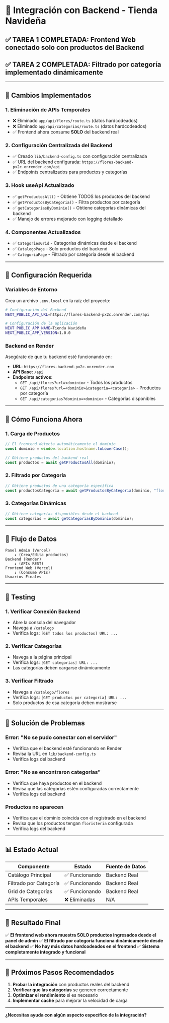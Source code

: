 # 🔗 Integración con Backend - Tienda Navideña

## ✅ **TAREA 1 COMPLETADA: Frontend Web conectado solo con productos del Backend**
## ✅ **TAREA 2 COMPLETADA: Filtrado por categoría implementado dinámicamente**

---

## 🚀 **Cambios Implementados**

### 1. **Eliminación de APIs Temporales**
- ❌ Eliminado `app/api/flores/route.ts` (datos hardcodeados)
- ❌ Eliminado `app/api/categorias/route.ts` (datos hardcodeados)
- ✅ Frontend ahora consume **SOLO** del backend real

### 2. **Configuración Centralizada del Backend**
- ✅ Creado `lib/backend-config.ts` con configuración centralizada
- ✅ URL del backend configurada: `https://flores-backend-px2c.onrender.com/api`
- ✅ Endpoints centralizados para productos y categorías

### 3. **Hook useApi Actualizado**
- ✅ `getProductosAll()` - Obtiene TODOS los productos del backend
- ✅ `getProductosByCategoria()` - Filtra productos por categoría
- ✅ `getCategoriasByDominio()` - Obtiene categorías dinámicas del backend
- ✅ Manejo de errores mejorado con logging detallado

### 4. **Componentes Actualizados**
- ✅ `CategoriesGrid` - Categorías dinámicas desde el backend
- ✅ `CatalogoPage` - Solo productos del backend
- ✅ `CategoriaPage` - Filtrado por categoría desde el backend

---

## 🔧 **Configuración Requerida**

### **Variables de Entorno**
Crea un archivo `.env.local` en la raíz del proyecto:

```bash
# Configuración del Backend
NEXT_PUBLIC_API_URL=https://flores-backend-px2c.onrender.com/api

# Configuración de la aplicación
NEXT_PUBLIC_APP_NAME=Tienda Navideña
NEXT_PUBLIC_APP_VERSION=1.0.0
```

### **Backend en Render**
Asegúrate de que tu backend esté funcionando en:
- **URL**: `https://flores-backend-px2c.onrender.com`
- **API Base**: `/api`
- **Endpoints activos**:
  - `GET /api/flores?url=<dominio>` - Todos los productos
  - `GET /api/flores?url=<dominio>&categoria=<categoria>` - Productos por categoría
  - `GET /api/categorias?dominio=<dominio>` - Categorías disponibles

---

## 📱 **Cómo Funciona Ahora**

### **1. Carga de Productos**
```typescript
// El frontend detecta automáticamente el dominio
const dominio = window.location.hostname.toLowerCase();

// Obtiene productos del backend real
const productos = await getProductosAll(dominio);
```

### **2. Filtrado por Categoría**
```typescript
// Obtiene productos de una categoría específica
const productosCategoria = await getProductosByCategoria(dominio, "flores");
```

### **3. Categorías Dinámicas**
```typescript
// Obtiene categorías disponibles desde el backend
const categorias = await getCategoriasByDominio(dominio);
```

---

## 🎯 **Flujo de Datos**

```
Panel Admin (Vercel) 
    ↓ (Crea/Edita productos)
Backend (Render) 
    ↓ (APIs REST)
Frontend Web (Vercel) 
    ↓ (Consume APIs)
Usuarios Finales
```

---

## 🧪 **Testing**

### **1. Verificar Conexión Backend**
- Abre la consola del navegador
- Navega a `/catalogo`
- Verifica logs: `[GET todos los productos] URL: ...`

### **2. Verificar Categorías**
- Navega a la página principal
- Verifica logs: `[GET categorías] URL: ...`
- Las categorías deben cargarse dinámicamente

### **3. Verificar Filtrado**
- Navega a `/catalogo/flores`
- Verifica logs: `[GET productos por categoría] URL: ...`
- Solo productos de esa categoría deben mostrarse

---

## 🚨 **Solución de Problemas**

### **Error: "No se pudo conectar con el servidor"**
- Verifica que el backend esté funcionando en Render
- Revisa la URL en `lib/backend-config.ts`
- Verifica logs del backend

### **Error: "No se encontraron categorías"**
- Verifica que haya productos en el backend
- Revisa que las categorías estén configuradas correctamente
- Verifica logs del backend

### **Productos no aparecen**
- Verifica que el dominio coincida con el registrado en el backend
- Revisa que los productos tengan `floristeria` configurada
- Verifica logs del backend

---

## 📊 **Estado Actual**

| Componente | Estado | Fuente de Datos |
|------------|--------|------------------|
| Catálogo Principal | ✅ Funcionando | Backend Real |
| Filtrado por Categoría | ✅ Funcionando | Backend Real |
| Grid de Categorías | ✅ Funcionando | Backend Real |
| APIs Temporales | ❌ Eliminadas | N/A |

---

## 🎉 **Resultado Final**

✅ **El frontend web ahora muestra SOLO productos ingresados desde el panel de admin**
✅ **El filtrado por categoría funciona dinámicamente desde el backend**
✅ **No hay más datos hardcodeados en el frontend**
✅ **Sistema completamente integrado y funcional**

---

## 🔄 **Próximos Pasos Recomendados**

1. **Probar la integración** con productos reales del backend
2. **Verificar que las categorías** se generen correctamente
3. **Optimizar el rendimiento** si es necesario
4. **Implementar caché** para mejorar la velocidad de carga

---

**¿Necesitas ayuda con algún aspecto específico de la integración?**
